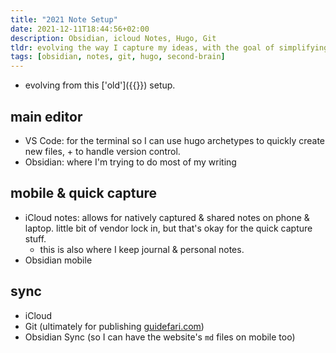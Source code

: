 ```yaml
---
title: "2021 Note Setup"
date: 2021-12-11T18:44:56+02:00
description: Obsidian, icloud Notes, Hugo, Git
tldr: evolving the way I capture my ideas, with the goal of simplifying it further.
tags: [obsidian, notes, git, hugo, second-brain]
---
```


- evolving from this ['old']({{<ref the-way-my-notes-are-setup>}}) setup.

## main editor
- VS Code: for the terminal so I can use hugo archetypes to quickly create new files, + to handle version control.
- Obsidian: where I'm trying to do most of my writing

## mobile & quick capture
- iCloud notes: allows for natively captured & shared notes on phone & laptop. little bit of vendor lock in, but that's okay for the quick capture stuff.
	- this is also where I keep journal & personal notes.
- Obsidian mobile

## sync
- iCloud
- Git (ultimately for publishing [guidefari.com](https://guidefari.com))
- Obsidian Sync (so I can have the website's `md` files on mobile too)
